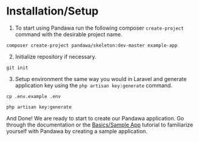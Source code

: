 # Installation/Setup

1. To start using Pandawa run the following composer `create-project` command with
the desirable project name.

```
composer create-project pandawa/skeleton:dev-master example-app
```

2. Initialize repository if necessary.

```
git init
```

3. Setup environment the same way you would in Laravel and generate application
key using the `php artisan key:generate` command.

```
cp .env.example .env

php artisan key:generate
```

And Done! We are ready to start to create our Pandawa application. Go through
the documentation or the [Basics/Sample App](basics.md) tutorial to familiarize 
yourself with Pandawa by creating a sample application.
